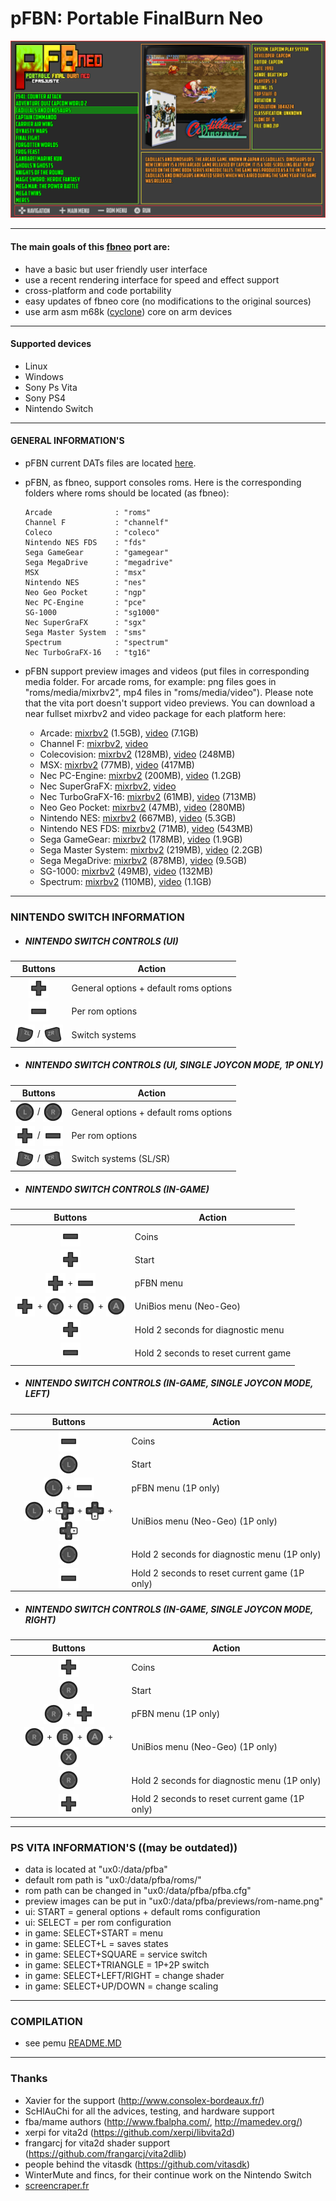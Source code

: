 pFBN: Portable FinalBurn Neo
===============================

![](https://github.com/Cpasjuste/pemu/raw/master/pfbneo/data/screenshot.png)

-----

#### The main goals of this [fbneo](https://github.com/finalburnneo/FBNeo) port are:

- have a basic but user friendly user interface
- use a recent rendering interface for speed and effect support
- cross-platform and code portability
- easy updates of fbneo core (no modifications to the original sources)
- use arm asm m68k ([cyclone](https://github.com/notaz/cyclone68000)) core on arm devices

-----

#### Supported devices

- Linux
- Windows
- Sony Ps Vita
- Sony PS4
- Nintendo Switch

-----

#### GENERAL INFORMATION'S

- pFBN current DATs files are located [here](https://github.com/libretro/FBNeo/tree/a9bce0459fdc5653842b5550542e8c6d0e5342f1/dats).

- pFBN, as fbneo, support consoles roms. Here is the corresponding folders where roms should be located (as fbneo):
    ```
    Arcade              : "roms"
    Channel F           : "channelf"
    Coleco              : "coleco"
    Nintendo NES FDS    : "fds"
    Sega GameGear       : "gamegear"
    Sega MegaDrive      : "megadrive"
    MSX                 : "msx"
    Nintendo NES        : "nes"
    Neo Geo Pocket      : "ngp"
    Nec PC-Engine       : "pce"
    SG-1000             : "sg1000"
    Nec SuperGraFX      : "sgx"
    Sega Master System  : "sms"
    Spectrum            : "spectrum"
    Nec TurboGraFX-16   : "tg16"
    ```
  
- pFBN support preview images and videos (put files in corresponding media folder. For arcade roms, for example: png files goes in "roms/media/mixrbv2", mp4 files in "roms/media/video"). Please note that the vita port doesn't support video previews.
You can download a near fullset mixrbv2 and video package for each platform here:
    - Arcade: [mixrbv2](http://files.mydedibox.fr/files/dev/pemu/pfbneo/arcade_mixrbv2.zip) (1.5GB), [video](http://files.mydedibox.fr/files/dev/pemu/pfbneo/arcade_video.zip) (7.1GB)
    - Channel F: [mixrbv2](http://files.mydedibox.fr/files/dev/pemu/pfbneo/channelf_mixrbv2.zip), [video](http://files.mydedibox.fr/files/dev/pemu/pfbneo/channelf_video.zip)
    - Colecovision: [mixrbv2](http://files.mydedibox.fr/files/dev/pemu/pfbneo/coleco_mixrbv2.zip) (128MB), [video](http://files.mydedibox.fr/files/dev/pemu/pfbneo/coleco_video.zip) (248MB)
    - MSX: [mixrbv2](http://files.mydedibox.fr/files/dev/pemu/pfbneo/msx_mixrbv2.zip) (77MB), [video](http://files.mydedibox.fr/files/dev/pemu/pfbneo/msx_video.zip) (417MB)
    - Nec PC-Engine: [mixrbv2](http://files.mydedibox.fr/files/dev/pemu/pfbneo/pce_mixrbv2.zip) (200MB), [video](http://files.mydedibox.fr/files/dev/pemu/pfbneo/pce_video.zip) (1.2GB)
    - Nec SuperGraFX: [mixrbv2](http://files.mydedibox.fr/files/dev/pemu/pfbneo/sgx_mixrbv2.zip), [video](http://files.mydedibox.fr/files/dev/pemu/pfbneo/sgx_video.zip)
    - Nec TurboGraFX-16: [mixrbv2](http://files.mydedibox.fr/files/dev/pemu/pfbneo/tg16_mixrbv2.zip) (61MB), [video](http://files.mydedibox.fr/files/dev/pemu/pfbneo/tg16_video.zip) (713MB)
    - Neo Geo Pocket: [mixrbv2](http://files.mydedibox.fr/files/dev/pemu/pfbneo/ngp_mixrbv2.zip) (47MB), [video](http://files.mydedibox.fr/files/dev/pemu/pfbneo/ngp_video.zip) (280MB)
    - Nintendo NES: [mixrbv2](http://files.mydedibox.fr/files/dev/pemu/pfbneo/nes_mixrbv2.zip) (667MB), [video](http://files.mydedibox.fr/files/dev/pemu/pfbneo/nes_video.zip) (5.3GB)
    - Nintendo NES FDS: [mixrbv2](http://files.mydedibox.fr/files/dev/pemu/pfbneo/fds_mixrbv2.zip) (71MB), [video](http://files.mydedibox.fr/files/dev/pemu/pfbneo/fds_video.zip) (543MB)
    - Sega GameGear: [mixrbv2](http://files.mydedibox.fr/files/dev/pemu/pfbneo/gamegear_mixrbv2.zip) (178MB), [video](http://files.mydedibox.fr/files/dev/pemu/pfbneo/gamegear_video.zip) (1.9GB)
    - Sega Master System: [mixrbv2](http://files.mydedibox.fr/files/dev/pemu/pfbneo/sms_mixrbv2.zip) (219MB), [video](http://files.mydedibox.fr/files/dev/pemu/pfbneo/sms_video.zip) (2.2GB)
    - Sega MegaDrive: [mixrbv2](http://files.mydedibox.fr/files/dev/pemu/pfbneo/megadrive_mixrbv2.zip) (878MB), [video](http://files.mydedibox.fr/files/dev/pemu/pfbneo/megadrive_video.zip) (9.5GB)
    - SG-1000: [mixrbv2](http://files.mydedibox.fr/files/dev/pemu/pfbneo/sg1000_mixrbv2.zip) (49MB), [video](http://files.mydedibox.fr/files/dev/pemu/pfbneo/sg1000_video.zip) (132MB)
    - Spectrum: [mixrbv2](http://files.mydedibox.fr/files/dev/pemu/pfbneo/spectrum_mixrbv2.zip) (110MB), [video](http://files.mydedibox.fr/files/dev/pemu/pfbneo/spectrum_video.zip) (1.1GB)
-----

### NINTENDO SWITCH INFORMATION

* ##### NINTENDO SWITCH CONTROLS (UI)
|                                                                                                   Buttons                                                                                                   | Action                                 |
|:-----------------------------------------------------------------------------------------------------------------------------------------------------------------------------------------------------------:|----------------------------------------|
|                                                     <img align="center" src="./data/switch/romfs/skins/default/buttons/6.png" width="32" height="32"/>                                                      | General options + default roms options |
|                                                     <img align="center" src="./data/switch/romfs/skins/default/buttons/4.png" width="32" height="32"/>                                                      | Per rom options                        |
| <img align="center" src="./data/switch/romfs/skins/default/buttons/104.png" width="32" height="32"/> / <img align="center" src="./data/switch/romfs/skins/default/buttons/105.png" width="32" height="32"/> | Switch systems                         |

* ##### NINTENDO SWITCH CONTROLS (UI, SINGLE JOYCON MODE, 1P ONLY)
|                                                                                                   Buttons                                                                                                   | Action                                 |
|:-----------------------------------------------------------------------------------------------------------------------------------------------------------------------------------------------------------:|----------------------------------------|
|   <img align="center" src="./data/switch/romfs/skins/default/buttons/7.png" width="32" height="32"/> / <img align="center" src="./data/switch/romfs/skins/default/buttons/8.png" width="32" height="32"/>   | General options + default roms options |
|   <img align="center" src="./data/switch/romfs/skins/default/buttons/6.png" width="32" height="32"/> / <img align="center" src="./data/switch/romfs/skins/default/buttons/4.png" width="32" height="32"/>   | Per rom options                        |
| <img align="center" src="./data/switch/romfs/skins/default/buttons/104.png" width="32" height="32"/> / <img align="center" src="./data/switch/romfs/skins/default/buttons/105.png" width="32" height="32"/> | Switch systems (SL/SR)                 |

* ##### NINTENDO SWITCH CONTROLS (IN-GAME)
|                                                                                                                                                                                                      Buttons                                                                                                                                                                                                      | Action                               |
|:-----------------------------------------------------------------------------------------------------------------------------------------------------------------------------------------------------------------------------------------------------------------------------------------------------------------------------------------------------------------------------------------------------------------:|--------------------------------------|
|                                                                                                                                                        <img align="center" src="./data/switch/romfs/skins/default/buttons/4.png" width="32" height="32"/>                                                                                                                                                         | Coins                                |
|                                                                                                                                                        <img align="center" src="./data/switch/romfs/skins/default/buttons/6.png" width="32" height="32"/>                                                                                                                                                         | Start                                |
|                                                                                                      <img align="center" src="./data/switch/romfs/skins/default/buttons/6.png" width="32" height="32"/> + <img align="center" src="./data/switch/romfs/skins/default/buttons/4.png" width="32" height="32"/>                                                                                                      | pFBN menu                            |
| <img align="center" src="./data/switch/romfs/skins/default/buttons/6.png" width="32" height="32"/> + <img align="center" src="./data/switch/romfs/skins/default/buttons/2.png" width="32" height="32"/> + <img align="center" src="./data/switch/romfs/skins/default/buttons/0.png" width="32" height="32"/> + <img align="center" src="./data/switch/romfs/skins/default/buttons/1.png" width="32" height="32"/> | UniBios menu (Neo-Geo)               |
|                                                                                                                                                        <img align="center" src="./data/switch/romfs/skins/default/buttons/6.png" width="32" height="32"/>                                                                                                                                                         | Hold 2 seconds for diagnostic menu   |
|                                                                                                                                                        <img align="center" src="./data/switch/romfs/skins/default/buttons/4.png" width="32" height="32"/>                                                                                                                                                         | Hold 2 seconds to reset current game |

* ##### NINTENDO SWITCH CONTROLS (IN-GAME, SINGLE JOYCON MODE, LEFT)
|                                                                                                                                                                                                       Buttons                                                                                                                                                                                                        | Action                                         |
|:--------------------------------------------------------------------------------------------------------------------------------------------------------------------------------------------------------------------------------------------------------------------------------------------------------------------------------------------------------------------------------------------------------------------:|------------------------------------------------|
|                                                                                                                                                          <img align="center" src="./data/switch/romfs/skins/default/buttons/4.png" width="32" height="32"/>                                                                                                                                                          | Coins                                          |
|                                                                                                                                                          <img align="center" src="./data/switch/romfs/skins/default/buttons/7.png" width="32" height="32"/>                                                                                                                                                          | Start                                          |
|                                                                                                       <img align="center" src="./data/switch/romfs/skins/default/buttons/7.png" width="32" height="32"/> + <img align="center" src="./data/switch/romfs/skins/default/buttons/4.png" width="32" height="32"/>                                                                                                        | pFBN menu (1P only)                            |
| <img align="center" src="./data/switch/romfs/skins/default/buttons/7.png" width="32" height="32"/> + <img align="center" src="./data/switch/romfs/skins/default/buttons/13.png" width="32" height="32"/> + <img align="center" src="./data/switch/romfs/skins/default/buttons/12.png" width="32" height="32"/> + <img align="center" src="./data/switch/romfs/skins/default/buttons/14.png" width="32" height="32"/> | UniBios menu (Neo-Geo) (1P only)               |
|                                                                                                                                                          <img align="center" src="./data/switch/romfs/skins/default/buttons/7.png" width="32" height="32"/>                                                                                                                                                          | Hold 2 seconds for diagnostic menu (1P only)   |
|                                                                                                                                                          <img align="center" src="./data/switch/romfs/skins/default/buttons/4.png" width="32" height="32"/>                                                                                                                                                          | Hold 2 seconds to reset current game (1P only) |

* ##### NINTENDO SWITCH CONTROLS (IN-GAME, SINGLE JOYCON MODE, RIGHT)
|                                                                                                                                                                                                      Buttons                                                                                                                                                                                                      | Action                                         |
|:-----------------------------------------------------------------------------------------------------------------------------------------------------------------------------------------------------------------------------------------------------------------------------------------------------------------------------------------------------------------------------------------------------------------:|------------------------------------------------|
|                                                                                                                                                        <img align="center" src="./data/switch/romfs/skins/default/buttons/6.png" width="32" height="32"/>                                                                                                                                                         | Coins                                          |
|                                                                                                                                                        <img align="center" src="./data/switch/romfs/skins/default/buttons/8.png" width="32" height="32"/>                                                                                                                                                         | Start                                          |
|                                                                                                      <img align="center" src="./data/switch/romfs/skins/default/buttons/8.png" width="32" height="32"/> + <img align="center" src="./data/switch/romfs/skins/default/buttons/6.png" width="32" height="32"/>                                                                                                      | pFBN menu (1P only)                            |
| <img align="center" src="./data/switch/romfs/skins/default/buttons/8.png" width="32" height="32"/> + <img align="center" src="./data/switch/romfs/skins/default/buttons/0.png" width="32" height="32"/> + <img align="center" src="./data/switch/romfs/skins/default/buttons/1.png" width="32" height="32"/> + <img align="center" src="./data/switch/romfs/skins/default/buttons/3.png" width="32" height="32"/> | UniBios menu (Neo-Geo) (1P only)               |
|                                                                                                                                                        <img align="center" src="./data/switch/romfs/skins/default/buttons/8.png" width="32" height="32"/>                                                                                                                                                         | Hold 2 seconds for diagnostic menu (1P only)   |
|                                                                                                                                                        <img align="center" src="./data/switch/romfs/skins/default/buttons/6.png" width="32" height="32"/>                                                                                                                                                         | Hold 2 seconds to reset current game (1P only) |
-----

### PS VITA INFORMATION'S ((may be outdated))

- data is located at "ux0:/data/pfba"
- default rom path is "ux0:/data/pfba/roms/"
- rom path can be changed in "ux0:/data/pfba/pfba.cfg"
- preview images can be put in "ux0:/data/pfba/previews/rom-name.png"
- ui: START = general options + default roms configuration
- ui: SELECT = per rom configuration
- in game: SELECT+START = menu
- in game: SELECT+L = saves states
- in game: SELECT+SQUARE = service switch
- in game: SELECT+TRIANGLE = 1P+2P switch
- in game: SELECT+LEFT/RIGHT = change shader
- in game: SELECT+UP/DOWN = change scaling

----

### COMPILATION

- see pemu [README.MD](https://github.com/Cpasjuste/pemu)

-----

### Thanks
- Xavier for the support (http://www.consolex-bordeaux.fr/)
- ScHlAuChi for all the advices, testing, and hardware support
- fba/mame authors (http://www.fbalpha.com/, http://mamedev.org/)
- xerpi for vita2d (https://github.com/xerpi/libvita2d)
- frangarcj for vita2d shader support (https://github.com/frangarcj/vita2dlib)
- people behind the vitasdk (https://github.com/vitasdk)
- WinterMute and fincs, for their continue work on the Nintendo Switch
- [screencraper.fr](https://www.screenscraper.fr/)
